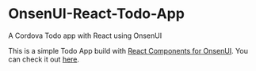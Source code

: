 # OnsenUI-React-Todo-App
A Cordova Todo app with React using OnsenUI

This is a simple Todo App build with [React Components for OnsenUI](https://onsen.io/v2/react.html). You can check it out [here](http://philolo1.github.io/OnsenUI-React-Todo-App/todo-app/www/index.html). 
